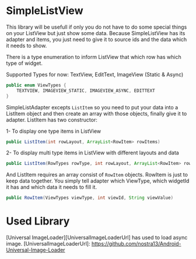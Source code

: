 SimpleListView
==============

This library will be usefull if only you do not have to do some special things on your ListView but just show some data. Because SimpleListView has its adapter and items, you just need to give it to source ids and the data which it needs to show. 

There is a type enumeration to inform ListView that which row has which type of widget.

Supported Types for now: TextView, EditText, ImageView (Static & Async)

```java
public enum ViewTypes {
    TEXTVIEW, IMAGEVIEW_STATIC, IMAGEVIEW_ASYNC, EDITTEXT
}
```

SimpleListAdapter excepts ```ListItem``` so you need to put your data into a ListItem object and then create an array with those objects, finally give it to adapter. 
ListItem has two constructor:

1- To display one type items in ListView
```java 
public ListItem(int rowLayout, ArrayList<RowItem> rowItems) 
```

2- To display multi type items in ListView with different layouts and data
```java 
public ListItem(RowTypes rowType, int rowLayout, ArrayList<RowItem> rowItems) 
```

And ListItem requires an array consist of ```RowItem``` objects. RowItem is just to keep data together. You simply tell adapter which ViewType, which widgetId it has and which data it needs to fill it.

```java 
public RowItem(ViewTypes viewType, int viewId, String viewValue)
```

Used Library
==============

[Universal ImageLoader][UniversalImageLoaderUrl] has used to load async image.
[UniversalImageLoaderUrl]: https://github.com/nostra13/Android-Universal-Image-Loader

